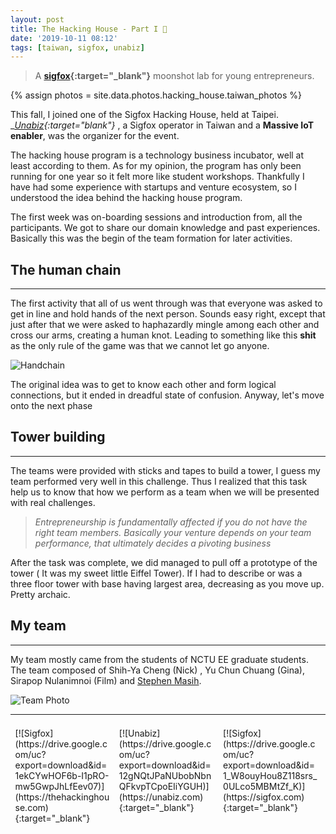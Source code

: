 ```yaml
---
layout: post
title: The Hacking House - Part I 🚀
date: '2019-10-11 08:12'
tags: [taiwan, sigfox, unabiz]
---
```

>A **[sigfox](https://sigfox.com){:target="_blank"}** moonshot lab for young entrepreneurs.

{% assign photos = site.data.photos.hacking_house.taiwan_photos %}

This fall, I joined one of the Sigfox Hacking House, held at Taipei. __[Unabiz](https://unabiz.com){:target="_blank"}__ , a Sigfox operator in Taiwan and a __Massive IoT enabler__, was the organizer for the event.

The hacking house program is a technology business incubator, well at least according to them. As for my opinion, the program has only been running for one year so it felt more like student workshops. Thankfully I have had some experience with startups and venture ecosystem, so I understood the idea behind the hacking house program.

The first week was on-boarding sessions and introduction from, all the participants. We got to share our domain knowledge and past experiences. Basically this was the begin of the team formation for later activities.

## The human chain
- - - -

The first activity that all of us went through was that everyone was asked to get in line and hold hands of the next person. Sounds easy right, except that just after that we were asked to haphazardly mingle among each other and cross our arms, creating a human knot. Leading to something like this **shit** as the only rule of the game was that we cannot let go anyone.

![Handchain](https://drive.google.com/uc?export=download&id=1RPBgAZSdAa63k5uxxCyI85AqdU_Ylryf)

The original idea was to get to know each other and form logical connections, but it ended in dreadful state of confusion. Anyway, let's move onto the next phase

## Tower building
- - - -

The teams were provided with sticks and tapes to build a tower, I guess my team performed very well in this challenge. Thus I realized that this task help us to know that how we perform as a team when we will be presented with real challenges.

>_Entrepreneurship is fundamentally affected if you do not have the right team members. Basically your venture depends on your team performance, that ultimately decides a pivoting business_

After the task was complete, we did managed to pull off a prototype of the tower ( It was my sweet little Eiffel Tower). If I had to describe or was a three floor tower with base having largest area, decreasing as you move up. Pretty archaic.

## My team
- - - -
 My team mostly came from the students of NCTU EE graduate students. The team composed of Shih-Ya Cheng (Nick) , Yu Chun Chuang (Gina), Sirapop Nulanimnoi (Film) and [Stephen Masih](http://steph.co.in).

![Team Photo](https://drive.google.com/uc?export=download&id=1G6mI0qU0CdQlji3gchLpEUxXRw4m1WLk)

- - - -

<!-- {% include carousel.html height="100" unit="%" duration="7" %} -->
<!-- {% for img in photos %}
  <img src="{{ img.url }}" alt="@Photo" style="width:100%">
{% endfor %} -->

<div style="display: table;" markdown="1">

<div style="float: left; width: 30%; padding: 1.5%;" markdown="1">
[![Sigfox](https://drive.google.com/uc?export=download&id=1ekCYwHOF6b-I1pRO-mw5GwpJhLfEev07)](https://thehackinghouse.com){:target="_blank"}
</div>

<div style="float: left; width: 30%; padding: 1.5%;" markdown="1">
[![Unabiz](https://drive.google.com/uc?export=download&id=12gNQtJPaNUbobNbnQFkvpTCpoEIiYGUH)](https://unabiz.com){:target="_blank"}
</div>

<div style="float: left; width: 30%; padding: 1.5%;" markdown="1">
[![Sigfox](https://drive.google.com/uc?export=download&id=1_W8ouyHou8Z118srs_0ULco5MBMtZf_K)](https://sigfox.com){:target="_blank"}
</div>

</div>
